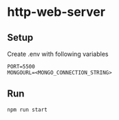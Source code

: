 # http-web-server
## Setup
Create .env with following variables
```
PORT=5500
MONGOURL=<MONGO_CONNECTION_STRING>
```
## Run
```
npm run start
```
